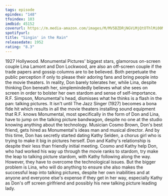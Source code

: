 ```yaml
---
tags: episode
epindex: "148"
tfoindex: 103
imdbid: 45152
coverurl: https://m.media-amazon.com/images/M/MV5BZDRjNGViMjQtOThlMi00MTA3LThkYzQtNzJkYjBkMGE0YzE1XkEyXkFqcGdeQXVyNDYyMDk5MTU@._V1_SY300_CR1,0,202,300_.jpg
spotifyurl: 
title: "Singin' in the Rain"
releasedate: 1952
rating: "8.3"
---
```


1927 Hollywood. Monumental Pictures' biggest stars, glamorous on-screen couple Lina Lamont and Don Lockwood, are also an off-screen couple if the trade papers and gossip columns are to be believed. Both perpetuate the public perception if only to please their adoring fans and bring people into the movie theaters. In reality, Don barely tolerates her, while Lina, despite thinking Don beneath her, simplemindedly believes what she sees on screen in order to bolster her own stardom and sense of self-importance. R.F. Simpson, Monumental's head, dismisses what he thinks is a flash in the pan: talking pictures. It isn't until The Jazz Singer (1927) becomes a bona fide hit which results in all the movie theaters installing sound equipment that R.F. knows Monumental, most specifically in the form of Don and Lina, have to jump on the talking picture bandwagon, despite no one at the studio knowing anything about the technology. Musician Cosmo Brown, Don's best friend, gets hired as Monumental's ideas man and musical director. And by this time, Don has secretly started dating Kathy Selden, a chorus girl who is trying to make it big in pictures herself. Don and Kathy's relationship is despite their less than friendly initial meeting. Cosmo and Kathy help Don, who had worked his way up through the movie ranks to stardom, try make the leap to talking picture stardom, with Kathy following along the way. However, they have to overcome the technological issues. But the bigger problem is Lina, who will do anything to ensure she also makes the successful leap into talking pictures, despite her own inabilities and at anyone and everyone else's expense if they get in her way, especially Kathy as Don's off screen girlfriend and possibly his new talking picture leading lady.